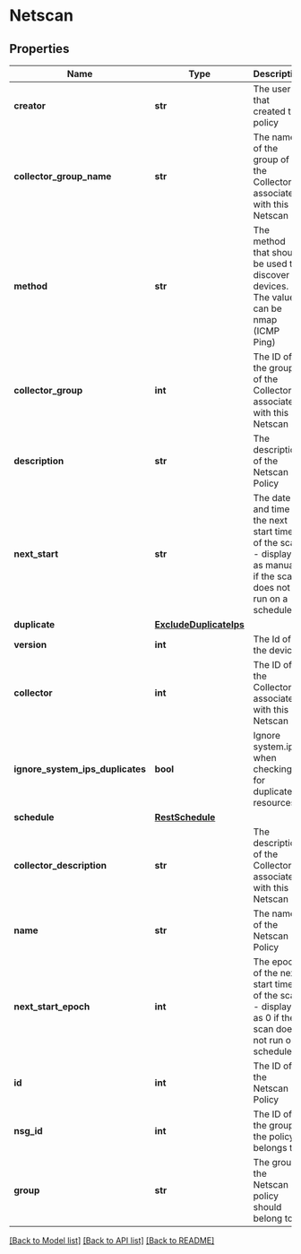 # Netscan

## Properties
Name | Type | Description | Notes
------------ | ------------- | ------------- | -------------
**creator** | **str** | The user that created the policy | [optional] 
**collector_group_name** | **str** | The name of the group of the Collector associated with this Netscan | [optional] 
**method** | **str** | The method that should be used to discover devices. The values can be nmap (ICMP Ping)|nec2 (EC2)|enhancedScript|script | 
**collector_group** | **int** | The ID of the group of the Collector associated with this Netscan | [optional] 
**description** | **str** | The description of the Netscan Policy | [optional] 
**next_start** | **str** | The date and time of the next start time of the scan - displayed as manual if the scan does not run on a schedule | [optional] 
**duplicate** | [**ExcludeDuplicateIps**](ExcludeDuplicateIps.md) |  | 
**version** | **int** | The Id of the device | [optional] 
**collector** | **int** | The ID of the Collector associated with this Netscan | [optional] 
**ignore_system_ips_duplicates** | **bool** | Ignore system.ips when checking for duplicate resources | [optional] 
**schedule** | [**RestSchedule**](RestSchedule.md) |  | 
**collector_description** | **str** | The description of the Collector associated with this Netscan | [optional] 
**name** | **str** | The name of the Netscan Policy | 
**next_start_epoch** | **int** | The epoch of the next start time of the scan - displayed as 0 if the scan does not run on a schedule | [optional] 
**id** | **int** | The ID of the Netscan Policy | [optional] 
**nsg_id** | **int** | The ID of the group the policy belongs to | [optional] 
**group** | **str** | The group the Netscan policy should belong to | [optional] 

[[Back to Model list]](../README.md#documentation-for-models) [[Back to API list]](../README.md#documentation-for-api-endpoints) [[Back to README]](../README.md)

